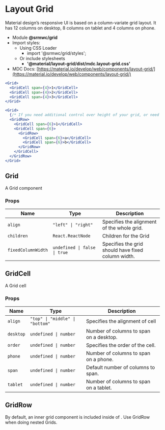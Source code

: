 # Layout Grid

Material design’s responsive UI is based on a column-variate grid layout. It has 12 columns on desktop, 8 columns on tablet and 4 columns on phone.

- Module **@srmwc/grid**
- Import styles:
  - Using CSS Loader
    - import '@srmwc/grid/styles';
  - Or include stylesheets
    - **'@material/layout-grid/dist/mdc.layout-grid.css'**
- MDC Docs: [https://material.io/develop/web/components/layout-grid/](https://material.io/develop/web/components/layout-grid/)

```jsx
<Grid>
  <GridCell span={4}>1</GridCell>
  <GridCell span={4}>2</GridCell>
  <GridCell span={4}>3</GridCell>
</Grid>
```

```jsx
<Grid>
  {/* If you need additional control over height of your grid, or need to add SubGrids, you can add your own GridRow components. */}
  <GridRow>
    <GridCell span={6}>1</GridCell>
    <GridCell span={6}>
      <GridRow>
        <GridCell span={6}>a</GridCell>
        <GridCell span={6}>b</GridCell>
      </GridRow>
    </GridCell>
  </GridRow>
</Grid>
```

## Grid
A Grid component

### Props

| Name | Type | Description |
|------|------|-------------|
| `align` | `"left" \| "right"` | Specifies the alignment of the whole grid. |
| `children` | `React.ReactNode` | Children for the Grid |
| `fixedColumnWidth` | `undefined \| false \| true` | Specifies the grid should have fixed column width. |


## GridCell
A Grid cell

### Props

| Name | Type | Description |
|------|------|-------------|
| `align` | `"top" \| "middle" \| "bottom"` | Specifies the alignment of cell |
| `desktop` | `undefined \| number` | Number of columns to span on a desktop. |
| `order` | `undefined \| number` | Specifies the order of the cell. |
| `phone` | `undefined \| number` | Number of columns to span on a phone. |
| `span` | `undefined \| number` | Default number of columns to span. |
| `tablet` | `undefined \| number` | Number of columns to span on a tablet. |


## GridRow
By default, an inner grid component is included inside of <Grid>. Use GridRow when doing nested Grids.



